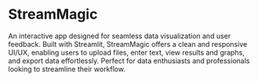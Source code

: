 # StreamMagic
An interactive app designed for seamless data visualization and user feedback. Built with Streamlit, StreamMagic offers a clean and responsive UI/UX, enabling users to upload files, enter text, view results and graphs, and export data effortlessly. Perfect for data enthusiasts and professionals looking to streamline their workflow.
